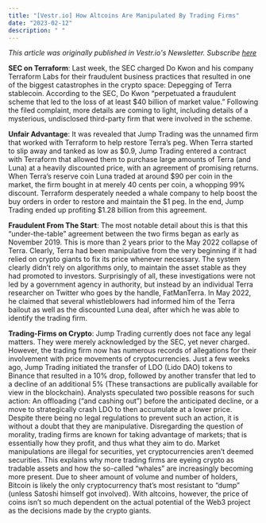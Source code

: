 ```yaml
---
title: "[Vestr.io] How Altcoins Are Manipulated By Trading Firms"
date: "2023-02-12"
description: " "
---
```


<i>This article was originally published in Vestr.io's Newsletter. Subscribe <a href="https://www.vestr.io/" target="_blank">here</a></i>

<b>SEC on Terraform</b>: Last week, the SEC charged Do Kwon and his company Terraform Labs for their fraudulent business practices that resulted in one of the biggest catastrophes in the crypto space: Depegging of Terra stablecoin. According to the SEC, Do Kwon “perpetuated a fraudulent scheme that led to the loss of at least $40 billion of market value.” Following the filed complaint, more details are coming to light, including details of a mysterious, undisclosed third-party firm that were involved in the scheme.

<b>Unfair Advantage</b>: It was revealed that Jump Trading was the unnamed firm that worked with Terraform to help restore Terra’s peg. When Terra started to slip away and tanked as low as $0.9, Jump Trading entered a contract with Terraform that allowed them to purchase large amounts of Terra (and Luna) at a heavily discounted price, with an agreement of promising returns. When Terra’s reserve coin Luna traded at around $90 per coin in the market, the firm bought in at merely 40 cents per coin, a whopping 99% discount. Terraform desperately needed a whale company to help boost the buy orders in order to restore and maintain the $1 peg. In the end, Jump Trading ended up profiting $1.28 billion from this agreement.

<b>Fraudulent From The Start</b>: The most notable detail about this is that this “under-the-table” agreement between the two firms began as early as November 2019. This is more than 2 years prior to the May 2022 collapse of Terra. Clearly, Terra had been manipulative from the very beginning if it had relied on crypto giants to fix its price whenever necessary. The system clearly didn’t rely on algorithms only, to maintain the asset stable as they had promoted to investors. Surprisingly of all, these investigations were not led by a government agency in authority, but instead by an individual Terra researcher on Twitter who goes by the handle, FatManTerra. In May 2022, he claimed that several whistleblowers had informed him of the Terra bailout as well as the discounted Luna deal, after which he was able to identify the trading firm.

<b>Trading-Firms on Crypto</b>: Jump Trading currently does not face any legal matters. They were merely acknowledged by the SEC, yet never charged. However, the trading firm now has numerous records of allegations for their involvement with price movements of cryptocurrencies. Just a few weeks ago, Jump Trading initiated the transfer of LDO (Lido DAO) tokens to Binance that resulted in a 10% drop, followed by another transfer that led to a decline of an additional 5% (These transactions are publically available for view in the blockchain). Analysts speculated two possible reasons for such action: An offloading (“and cashing out”) before the anticipated decline, or a move to strategically crash LDO to then accumulate at a lower price. Despite there being no legal regulations to prevent such an action, it is without a doubt that they are manipulative. Disregarding the question of morality, trading firms are known for taking advantage of markets; that is essentially how they profit, and thus what they aim to do. Market manipulations are illegal for securities, yet cryptocurrencies aren’t deemed securities. This explains why more trading firms are eyeing crypto as tradable assets and how the so-called “whales” are increasingly becoming more present. Due to sheer amount of volume and number of holders, Bitcoin is likely the only cryptocurrency that’s most resistant to “dump” (unless Satoshi himself got involved). With altcoins, however, the price of coins isn’t so much dependent on the actual potential of the Web3 project as the decisions made by the crypto giants.